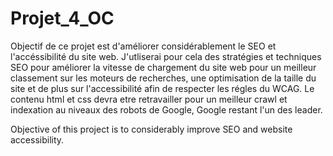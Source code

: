 # Projet_4_OC

Objectif de ce projet est d'améliorer considérablement le SEO et l'accéssibilité du site web. 
J'utliserai pour cela des stratégies et techniques SEO pour améliorer la vitesse de chargement du site web pour un meilleur classement sur les moteurs de recherches, une optimisation de la taille du site et de plus sur l'accessibilité afin de respecter les régles du WCAG. Le contenu html et css devra etre retravailler pour un meilleur crawl et indexation au niveaux des robots de Google, Google restant l'un des leader. 



Objective of this project is to considerably improve SEO and website accessibility.
